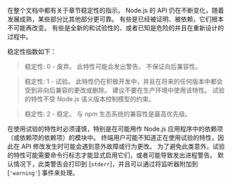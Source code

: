 
<!--type=misc-->

在整个文档中都有关于章节稳定性的指示。 
Node.js 的 API 仍在不断变化，随着发展成熟，某些部分比其他部分更可靠。
有些是已经被证明、被依赖，它们根本不可能再改变。
有些是全新的和试验性的、或者已知是危险的并且在重新设计的过程中。

稳定性指数如下：

> 稳定性: 0 - 废弃。
> 此特性可能会发出警告。
> 不保证向后兼容性。

<!-- separator -->

> 稳定性: 1 - 试验。
> 此特性仍在积极开发中，并且在将来的任何版本中都会受到非向后兼容的更改或删除。
> 建议不要在生产环境中使用该特性。
> 试验的特性不受 Node.js 语义版本控制模型的约束。

<!-- separator -->

> 稳定性: 2 - 稳定。
> 与 npm 生态系统的兼容性是最高优先级。

在使用试验的特性时必须谨慎，特别是在可能用作 Node.js 应用程序中的依赖项（或依赖项的依赖项）的模块中。
终端用户可能不知道正在使用试验的特性，因此在 API 修改发生时可能会遇到意外故障或行为更改。
为了避免此类意外，试验的特性可能需要命令行标志才能显式启用它们，或者可能导致发出进程警告。
默认情况下，此类警告会打印到 [`stderr`]，并且可以通过将监听器附加到 [`'warning'`] 事件来处理。


